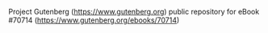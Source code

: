 Project Gutenberg (https://www.gutenberg.org) public repository for
eBook #70714 (https://www.gutenberg.org/ebooks/70714)
